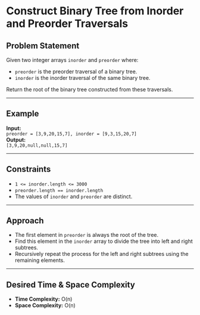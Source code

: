 # Construct Binary Tree from Inorder and Preorder Traversals

## Problem Statement

Given two integer arrays `inorder` and `preorder` where:

- `preorder` is the preorder traversal of a binary tree.
- `inorder` is the inorder traversal of the same binary tree.

Return the root of the binary tree constructed from these traversals.

---

## Example

**Input:**  
`preorder = [3,9,20,15,7], inorder = [9,3,15,20,7]`  
**Output:**  
`[3,9,20,null,null,15,7]`

---

## Constraints

- `1 <= inorder.length <= 3000`
- `preorder.length == inorder.length`
- The values of `inorder` and `preorder` are distinct.

---

## Approach

- The first element in `preorder` is always the root of the tree.
- Find this element in the `inorder` array to divide the tree into left and right subtrees.
- Recursively repeat the process for the left and right subtrees using the remaining elements.

---

## Desired Time & Space Complexity

- **Time Complexity:** O(n)
- **Space Complexity:** O(n)
